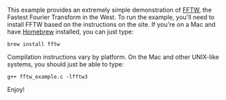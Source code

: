 This example provides an extremely simple demonstration of
[FFTW][fftw], the Fastest Fourier Transform in the West.  To run the
example, you'll need to install FFTW based on the instructions on the
site.  If you're on a Mac and have [Homebrew][brew] installed, you
can just type:

```
brew install fftw
```

Compilation instructions vary by platform.  On the Mac and other
UNIX-like systems, you should just be able to type:

```
g++ fftw_example.c -lfftw3
```

Enjoy!

[fftw]: http://www.fftw.org
[brew]: http://mxcl.github.com/homebrew
